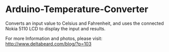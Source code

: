 Arduino-Temperature-Converter
=============================

Converts an input value to Celsius and Fahrenheit, and uses the connected Nokia 5110 LCD to display the input and results.

For more Information and photos, please visit:
http://www.deltabeard.com/blog/?p=103
